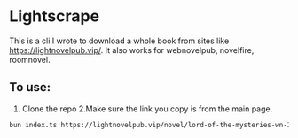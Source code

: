 # Lightscrape

This is a cli I wrote to download a whole book from sites like https://lightnovelpub.vip/. It also works for webnovelpub, novelfire, roomnovel.

## To use:

1. Clone the repo
2.Make sure the link you copy is from the main page.


```sh
bun index.ts https://lightnovelpub.vip/novel/lord-of-the-mysteries-wn-16091313
```


